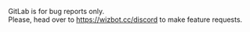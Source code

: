 GitLab is for bug reports only.  
Please, head over to https://wizbot.cc/discord to make feature requests.